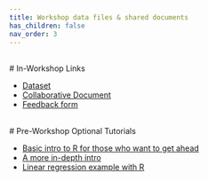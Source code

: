 ```yaml
---
title: Workshop data files & shared documents
has_children: false
nav_order: 3
---
```


<br>
# In-Workshop Links

- [Dataset](https://drive.google.com/drive/folders/1daukvK2W2Pwvnp-_5aQknsL_BoyVaxCd?usp=sharing)
- [Collaborative Document](https://docs.google.com/document/d/1ey1zjBifGNTcLQePD0agBXDlIAvikpibcEFSis1NcFM/edit)
- [Feedback form](https://docs.google.com/forms/d/e/1FAIpQLSeen6rVOEhPqdUU65xYjpfoTNm_gIe88CrrnHl-cbce7mYzzw/viewform?usp=sf_link)


<br>
# Pre-Workshop Optional Tutorials 

- [Basic intro to R for those who want to get ahead](https://rladiessydney.org/courses/ryouwithme/01-basicbasics-1/)
- [A more in-depth intro](https://moderndive.netlify.app/1-getting-started.html)
- [Linear regression example with R](https://sarahymurphy.github.io/2021-06-07-cereo-reu-data-wrangling/intro_modeling.pdf)


